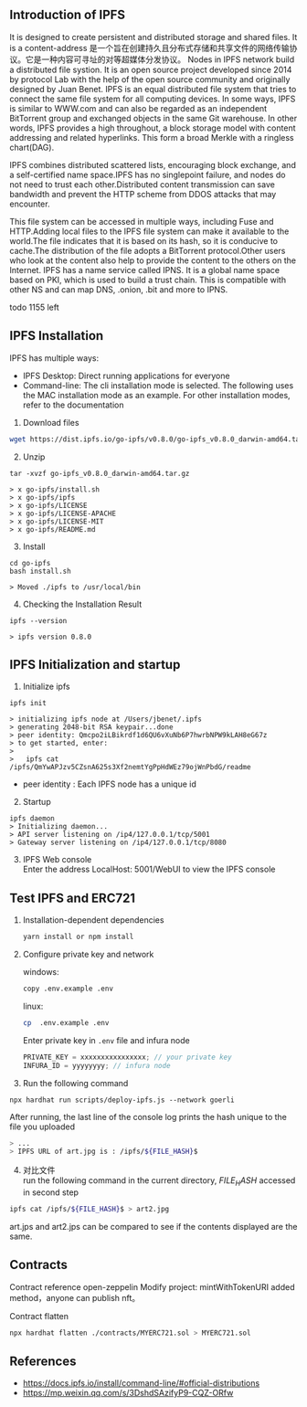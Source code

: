 ## Introduction of IPFS

It is designed to create persistent and distributed storage and shared files. It is a content-address
是一个旨在创建持久且分布式存储和共享文件的网络传输协议。它是一种内容可寻址的对等超媒体分发协议。
Nodes in IPFS network build a distributed file systion. It is an open source project developed since 2014 by protocol Lab with the help of the open source community and originally designed by Juan Benet.
IPFS is an equal distributed file system that tries to connect the same file system for all computing devices. In some ways, IPFS is similar to WWW.com and can also be regarded as an independent BitTorrent group and exchanged objects in the same Git warehouse. In other words, IPFS provides a high throughout, a block storage model with content addressing and related hyperlinks. This form a broad Merkle with a ringless chart(DAG).

IPFS combines distributed scattered lists, encouraging block exchange, and a self-certified name space.IPFS has no singlepoint failure, and nodes do not need to trust each other.Distributed content transmission can save bandwidth and prevent the HTTP scheme from DDOS attacks that may encounter.

This file system can be accessed in multiple ways, including Fuse and HTTP.Adding local files to the IPFS file system can make it available to the world.The file indicates that it is based on its hash, so it is conducive to cache.The distribution of the file adopts a BitTorrent protocol.Other users who look at the content also help to provide the content to the others on the Internet.
IPFS has a name service called IPNS. It is a global name space based on PKI, which is used to build a trust chain. This is compatible with other NS and can map DNS, .onion, .bit and more to IPNS.

todo 1155 left

## IPFS Installation

IPFS has multiple ways:

- IPFS Desktop: Direct running applications for everyone
- Command-line: The cli installation mode is selected. The following uses the MAC installation mode as an example. For other installation modes, refer to the documentation

1. Download files

```bash
wget https://dist.ipfs.io/go-ipfs/v0.8.0/go-ipfs_v0.8.0_darwin-amd64.tar.gz
```

2. Unzip

```angular2html
tar -xvzf go-ipfs_v0.8.0_darwin-amd64.tar.gz

> x go-ipfs/install.sh
> x go-ipfs/ipfs
> x go-ipfs/LICENSE
> x go-ipfs/LICENSE-APACHE
> x go-ipfs/LICENSE-MIT
> x go-ipfs/README.md
```

3. Install

```angular2html
cd go-ipfs
bash install.sh

> Moved ./ipfs to /usr/local/bin
```

4. Checking the Installation Result

```angular2html
ipfs --version

> ipfs version 0.8.0
```

## IPFS Initialization and startup

1. Initialize ipfs

```angular2html
ipfs init

> initializing ipfs node at /Users/jbenet/.ipfs
> generating 2048-bit RSA keypair...done
> peer identity: Qmcpo2iLBikrdf1d6QU6vXuNb6P7hwrbNPW9kLAH8eG67z
> to get started, enter:
>
>   ipfs cat /ipfs/QmYwAPJzv5CZsnA625s3Xf2nemtYgPpHdWEz79ojWnPbdG/readme
```

- peer identity : Each IPFS node has a unique id

2. Startup

```angular2html
ipfs daemon
> Initializing daemon...
> API server listening on /ip4/127.0.0.1/tcp/5001
> Gateway server listening on /ip4/127.0.0.1/tcp/8080
```

3. IPFS Web console  
   Enter the address LocalHost: 5001/WebUI to view the IPFS console

## Test IPFS and ERC721

1. Installation-dependent dependencies

   ```bash
   yarn install or npm install
   ```

2. Configure private key and network

   windows:

   ```bash
   copy .env.example .env
   ```

   linux:

   ```bash
   cp  .env.example .env
   ```

   Enter private key in `.env` file and infura node

   ```js
   PRIVATE_KEY = xxxxxxxxxxxxxxxx; // your private key
   INFURA_ID = yyyyyyyy; // infura node
   ```

3. Run the following command

```angular2html
npx hardhat run scripts/deploy-ipfs.js --network goerli
```

After running, the last line of the console log prints the hash unique to the file you uploaded

```bash
> ...
> IPFS URL of art.jpg is : /ipfs/${FILE_HASH}$
```

4. 对比文件  
   run the following command in the current directory, _${FILE_HASH}$_ accessed in second step

```bash
ipfs cat /ipfs/${FILE_HASH}$ > art2.jpg
```

art.jps and art2.jps can be compared to see if the contents displayed are the same.

## Contracts

Contract reference open-zeppelin
Modify project: mintWithTokenURI added method，anyone can publish nft。

Contract flatten

```bash
npx hardhat flatten ./contracts/MYERC721.sol > MYERC721.sol
```

## References

- https://docs.ipfs.io/install/command-line/#official-distributions
- https://mp.weixin.qq.com/s/3DshdSAzifyP9-CQZ-ORfw
